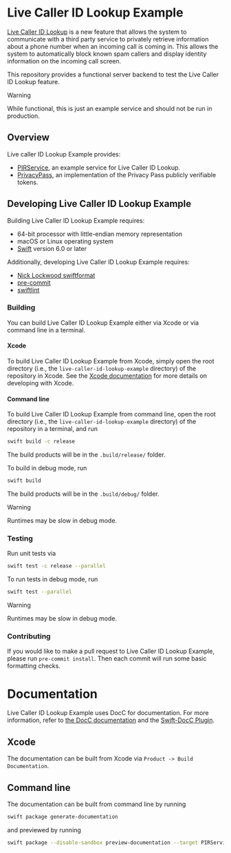 # Live Caller ID Lookup Example

[Live Caller ID
Lookup](https://developer.apple.com/documentation/sms_and_call_reporting/getting_up-to-date_calling_and_blocking_information_for_your_app)
is a new feature that allows the system to communicate with a third party service to privately retrieve information
about a phone number when an incoming call is coming in. This allows the system to automatically block known spam
callers and display identity information on the incoming call screen.

This repository provides a functional server backend to test the Live Caller ID Lookup feature.

> [!WARNING]
> While functional, this is just an example service and should not be run in production.

## Overview
Live caller ID Lookup Example provides:
* [PIRService](./Sources/PIRService/PIRService.docc/PIRService.md), an example service for Live Caller ID Lookup.
* [PrivacyPass](./Sources/PrivacyPass/PrivacyPass.docc/PrivacyPass.md), an implementation of the Privacy Pass publicly verifiable tokens.

## Developing Live Caller ID Lookup Example
Building Live Caller ID Lookup Example requires:
* 64-bit processor with little-endian memory representation
* macOS or Linux operating system
* [Swift](https://www.swift.org/) version 6.0 or later

Additionally, developing Live Caller ID Lookup Example requires:
* [Nick Lockwood swiftformat](https://github.com/nicklockwood/SwiftFormat)
* [pre-commit](https://pre-commit.com)
* [swiftlint](https://github.com/realm/SwiftLint)

### Building
You can build Live Caller ID Lookup Example either via Xcode or via command line in a terminal.
#### Xcode
To build Live Caller ID Lookup Example from Xcode, simply open the root directory (i.e., the `live-caller-id-lookup-example` directory) of the repository in Xcode.
See the [Xcode documentation](https://developer.apple.com/documentation/xcode) for more details on developing with Xcode.

#### Command line
To build Live Caller ID Lookup Example from command line, open the root directory (i.e., the `live-caller-id-lookup-example` directory) of the repository in a terminal, and run
```sh
swift build -c release
```
The build products will be in the `.build/release/` folder.

To build in debug mode, run
```sh
swift build
```
The build products will be in the `.build/debug/` folder.
> [!WARNING]
> Runtimes may be slow in debug mode.

### Testing
Run unit tests via
```sh
swift test -c release --parallel
```
To run tests in debug mode, run
```sh
swift test --parallel
```
> [!WARNING]
> Runtimes may be slow in debug mode.

### Contributing
If you would like to make a pull request to Live Caller ID Lookup Example, please run `pre-commit install`. Then each commit will run some basic formatting checks.

# Documentation
Live Caller ID Lookup Example uses DocC for documentation.
For more information, refer to [the DocC documentation](https://www.swift.org/documentation/docc) and the [Swift-DocC Plugin](https://swiftlang.github.io/swift-docc-plugin/documentation/swiftdoccplugin).
## Xcode
The documentation can be built from Xcode via `Product -> Build Documentation`.
## Command line
The documentation can be built from command line by running
```sh
swift package generate-documentation
```
and previewed by running
```sh
swift package --disable-sandbox preview-documentation --target PIRService
```
